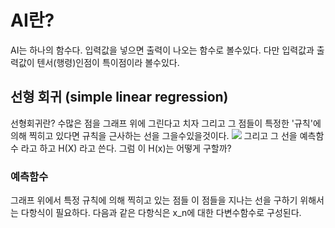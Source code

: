 # AI란?
AI는 하나의 함수다. 입력값을 넣으면 출력이 나오는 함수로 볼수있다.
다만 입력값과 출력값이 텐서(행령)인점이 특이점이라 볼수있다.
## 선형 회귀 (simple linear regression)
선형회귀란? 수많은 점을 그래프 위에 그린다고 치자 그리고 그 점들이 특정한 '규칙'에 의해 찍히고 있다면
규칙을 근사하는 선을 그을수있을것이다.
![](https://upload.wikimedia.org/wikipedia/commons/thumb/b/be/Normdist_regression.png/330px-Normdist_regression.png)
그리고 그 선을 예측함수 라고 하고 H(X) 라고 쓴다. 그럼 이 H(x)는 어떻게 구할까?
### 예측함수
그래프 위에서 특정 규칙에 의해 찍히고 있는 점들 이 점들을 지나는 선을 구하기 위해서는 다항식이 필요하다.
[](https://latex.codecogs.com/svg.image?H(x)=w_nx_n&plus;...&plus;w_2x_2&plus;w_1x_1&plus;b)
다음과 같은 다항식은 x_n에 대한 다변수함수로 구성된다.
